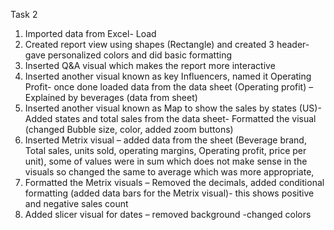 Task 2 
1.	Imported data from Excel- Load
2.	Created report view using shapes (Rectangle) and created 3 header- gave personalized colors and did basic formatting 
3.	Inserted Q&A visual which makes the report more interactive 
4.	Inserted another visual known as key Influencers, named it Operating Profit- once done loaded data from the data sheet (Operating profit) – Explained by beverages (data from sheet)
5.	Inserted another visual known as Map to show the sales by states (US)- Added states and total sales from the data sheet- Formatted the visual (changed Bubble size, color, added zoom buttons)
6.	Inserted Metrix visual – added data from the sheet (Beverage brand, Total sales, units sold, operating margins, Operating profit, price per unit), some of values were in sum which does not make sense in the visuals so changed the same to average which was more appropriate,
7.	Formatted the Metrix visuals – Removed the decimals, added conditional formatting (added data bars for the Metrix visual)- this shows positive and negative sales count
8.	Added slicer visual for dates – removed background -changed colors 
